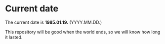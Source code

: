 # Current date

The current date is **1985.01.19.** (YYYY.MM.DD.)

This repository will be good when the world ends, so we will know how long it lasted.
